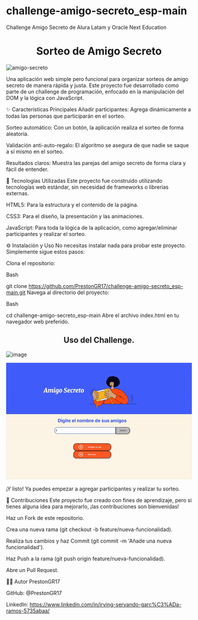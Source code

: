 # challenge-amigo-secreto_esp-main
Challenge Amigo Secreto de Alura Latam y Oracle Next Education

<h1 align="center">Sorteo de Amigo Secreto</h1>  
<img width="450" height="277" alt="amigo-secreto" src="https://github.com/user-attachments/assets/5aa59467-96e6-4272-a5e2-09f0c2c06033" />

Una aplicación web simple pero funcional para organizar sorteos de amigo secreto de manera rápida y justa. Este proyecto fue desarrollado como parte de un challenge de programación, enfocado en la manipulación del DOM y la lógica con JavaScript.

✨ Características Principales
Añadir participantes: Agrega dinámicamente a todas las personas que participarán en el sorteo.

Sorteo automático: Con un botón, la aplicación realiza el sorteo de forma aleatoria.

Validación anti-auto-regalo: El algoritmo se asegura de que nadie se saque a sí mismo en el sorteo.

Resultados claros: Muestra las parejas del amigo secreto de forma clara y fácil de entender.

🚀 Tecnologías Utilizadas
Este proyecto fue construido utilizando tecnologías web estándar, sin necesidad de frameworks o librerías externas.

HTML5: Para la estructura y el contenido de la página.

CSS3: Para el diseño, la presentación y las animaciones.

JavaScript: Para toda la lógica de la aplicación, como agregar/eliminar participantes y realizar el sorteo.

⚙️ Instalación y Uso
No necesitas instalar nada para probar este proyecto. Simplemente sigue estos pasos:

Clona el repositorio:

Bash

git clone https://github.com/PrestonGR17/challenge-amigo-secreto_esp-main.git
Navega al directorio del proyecto:

Bash

cd challenge-amigo-secreto_esp-main
Abre el archivo index.html en tu navegador web preferido.

<h2 align="center">Uso del Challenge.</h2>  
<img width="1107" height="692" alt="image" src="https://github.com/user-attachments/assets/94f31388-14dc-49a7-805b-c126a33f4abd" />

![Demo del Amigo Secreto](assets/gifs.gif)

¡Y listo! Ya puedes empezar a agregar participantes y realizar tu sorteo.

📝 Contribuciones
Este proyecto fue creado con fines de aprendizaje, pero si tienes alguna idea para mejorarlo, ¡las contribuciones son bienvenidas!

Haz un Fork de este repositorio.

Crea una nueva rama (git checkout -b feature/nueva-funcionalidad).

Realiza tus cambios y haz Commit (git commit -m 'Añade una nueva funcionalidad').

Haz Push a la rama (git push origin feature/nueva-funcionalidad).

Abre un Pull Request.

👨‍💻 Autor
PrestonGR17

GitHub: @PrestonGR17

LinkedIn: https://www.linkedin.com/in/irving-servando-garc%C3%ADa-ramos-5735abaa/




